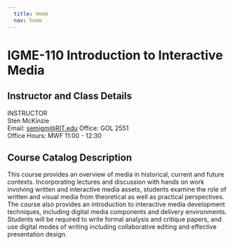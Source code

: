 ```yaml
---
  title: Home
  nav: home
---
```


# IGME-110 Introduction to Interactive Media

## Instructor and Class Details

INSTRUCTOR  
Sten McKinzie  
Email: semigm@RIT.edu Office: GOL 2551  
Office Hours: MWF 11:00 - 12:30  



## Course Catalog Description

This course provides an overview of media in historical, current and future contexts. Incorporating lectures and discussion with hands on work involving written and interactive media assets, students examine the role of written and visual media from theoretical as well as practical perspectives. The course also provides an introduction to interactive media development techniques, including digital media components and delivery environments. Students will be required to write formal analysis and critique papers, and use digital modes of writing including collaborative editing and effective presentation design.
